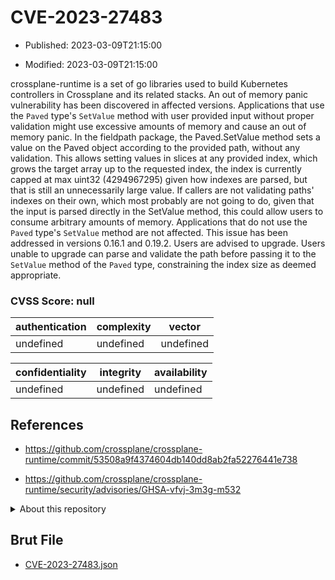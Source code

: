 # CVE-2023-27483

- Published: 2023-03-09T21:15:00

- Modified: 2023-03-09T21:15:00

crossplane-runtime is a set of go libraries used to build Kubernetes controllers in Crossplane and its related stacks. An out of memory panic vulnerability has been discovered in affected versions. Applications that use the `Paved` type's `SetValue` method with user provided input without proper validation might use excessive amounts of memory and cause an out of memory panic. In the fieldpath package, the Paved.SetValue method sets a value on the Paved object according to the provided path, without any validation. This allows setting values in slices at any provided index, which grows the target array up to the requested index, the index is currently capped at max uint32 (4294967295) given how indexes are parsed, but that is still an unnecessarily large value. If callers are not validating paths' indexes on their own, which most probably are not going to do, given that the input is parsed directly in the SetValue method, this could allow users to consume arbitrary amounts of memory. Applications that do not use the `Paved` type's `SetValue` method are not affected. This issue has been addressed in versions 0.16.1 and 0.19.2. Users are advised to upgrade. Users unable to upgrade can parse and validate the path before passing it to the `SetValue` method of the `Paved` type, constraining the index size as deemed appropriate.

### CVSS Score: **null**

| authentication | complexity | vector |
| --- | --- | --- |
| undefined | undefined | undefined |

| confidentiality | integrity | availability |
| --- | --- | --- |
| undefined | undefined | undefined |

## References

* https://github.com/crossplane/crossplane-runtime/commit/53508a9f4374604db140dd8ab2fa52276441e738

* https://github.com/crossplane/crossplane-runtime/security/advisories/GHSA-vfvj-3m3g-m532

<details>
<summary>About this repository</summary> 

  This repository is part of the project [Live Hack CVE](https://github.com/Live-Hack-CVE). Main website can be found [www.live-hack.org](https://www.live-hack.org) 
  
  Made by [Sn0wAlice](https://github.com/Sn0wAlice) for the people that care about security and need to have a feed of the latest CVEs. Hope you enjoy it, don't forget to star the repo and follow me on [Twitter](https://twitter.com/Sn0wAlice) and [Github](https://github.com/Sn0wAlice). And that is my [personnal website](https://www.alice-snow.me/)

  - [Home Page](https://github.com/Live-Hack-CVE)
  - [Framework](https://github.com/Live-Hack-CVE/cve-framework)
  - [CVE database](https://github.com/Live-Hack-CVE/full_database)
  - [Changelog](https://github.com/Live-Hack-CVE/Changelog)
</details>

## Brut File

* [CVE-2023-27483.json](https://raw.githubusercontent.com/Live-Hack-CVE/full_database/main/cves/2023/CVE-2023-27483.json)

